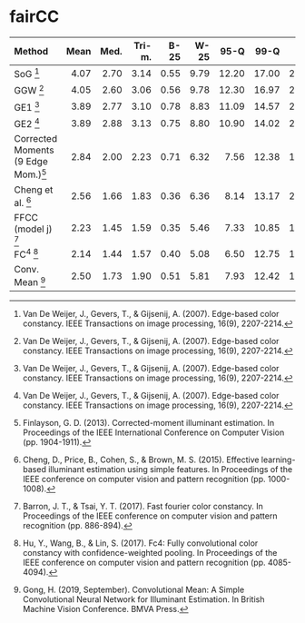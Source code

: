 # fairCC

| Method                                           | Mean  | Med. | Tri-m. | B-25 | W-25 | 95-Q  | 99-Q  | Max   | Intra-patch | Inter-patches |
| :------------------------------------------------|------:|-----:|-------:|-----:|-----:|------:|------:|------:|------------:|--------------:|
| SoG [^EB]                                        | 4.07	| 2.70 | 3.14	  | 0.55 | 9.79	| 12.20	| 17.00	| 21.89	| 0.18%       | 0.00%         |
| GGW [^EB]                                        | 4.05	| 2.60 | 3.06	  | 0.56 | 9.78	| 12.30	| 16.97	| 21.16 | 0.00%       | 0.00%         |
| GE1 [^EB]                                        | 3.89	| 2.77 | 3.10	  | 0.78 | 8.83	| 11.09	| 14.57	| 22.60 | 0.00%       | 0.00%         |
| GE2 [^EB]                                        | 3.89	| 2.88 | 3.13	  | 0.75 | 8.80	| 10.90	| 14.02	| 23.10 | 0.00%       | 0.00%         |
| Corrected Moments <br /> (9 Edge Mom.)[^corrmom] | 2.84	| 2.00 | 2.23	  | 0.71 | 6.32 |  7.56	| 12.38	| 16.60 | 0.00%       | 2.29%         |
| Cheng et al. [^cheng]                            | 2.56	| 1.66 | 1.83   |	0.36 | 6.36	|  8.14 |	13.17	| 20.36 | tbc         | tbc           |
| FFCC (model j) [^ffcc]                           | 2.23 | 1.45 | 1.59   | 0.35 | 5.46 |  7.33 | 10.85 | 17.27 | 0.35%       | 5.46%         |
| FC<sup>4</sup> [^fc4]                            | 2.14 | 1.44 | 1.57   | 0.40 | 5.08 |  6.50 | 12.75 | 15.28 | 0.06%       | 4.28%         |
| Conv. Mean [^convmean]                           | 2.50	| 1.73 | 1.90   |	0.51 | 5.81 |  7.93 | 12.42 |	16.13 | 0.06%       | 3.81%         |

[^EB]: Van De Weijer, J., Gevers, T., & Gijsenij, A. (2007). Edge-based color constancy. IEEE Transactions on image processing, 16(9), 2207-2214.
[^corrmom]: Finlayson, G. D. (2013). Corrected-moment illuminant estimation. In Proceedings of the IEEE International Conference on Computer Vision (pp.     1904-1911).
[^cheng]: Cheng, D., Price, B., Cohen, S., & Brown, M. S. (2015). Effective learning-based illuminant estimation using simple features. In Proceedings of     the IEEE conference on computer vision and pattern recognition (pp. 1000-1008).
[^ffcc]: Barron, J. T., & Tsai, Y. T. (2017). Fast fourier color constancy. In Proceedings of the IEEE conference on computer vision and pattern             recognition (pp. 886-894).
[^fc4]: Hu, Y., Wang, B., & Lin, S. (2017). Fc4: Fully convolutional color constancy with confidence-weighted pooling. In Proceedings of the IEEE             conference   on computer vision and pattern recognition (pp. 4085-4094).
[^convmean]: Gong, H. (2019, September). Convolutional Mean: A Simple Convolutional Neural Network for Illuminant Estimation. In British Machine Vision       Conference. BMVA Press.

